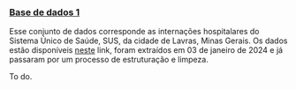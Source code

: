
### [Base de dados 1](#)
Esse conjunto de dados corresponde as internações hospitalares do Sistema Único de Saúde, SUS, da cidade de Lavras, Minas Gerais. Os dados estão disponíveis <a href="https://datasus.saude.gov.br/acesso-a-informacao/morbidade-hospitalar-do-sus-sih-sus/" target="_blank">neste</a> link, foram extraídos em 03 de janeiro de 2024 e já passaram por um processo de estruturação e limpeza. 


<p align="justify">
To do.
</p> 

